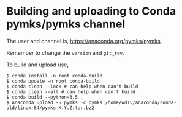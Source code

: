 # Building and uploading to Conda pymks/pymks channel

The user and channel is, https://anaconda.org/pymks/pymks.

Remember to change the `version` and `git_rev`.

To build and upload use,

    $ conda install -n root conda-build
    $ conda update -n root conda-build
    $ conda clean --lock # can help when can't build
    $ conda clean --all # can help when can't build
    $ conda build --python=3.5 .
    $ anaconda upload -u pymks -c pymks /home/wd15/anaconda/conda-bld/linux-64/pymks-X.Y.Z.tar.bz2
